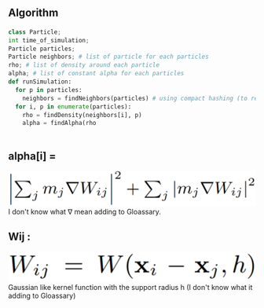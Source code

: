  ## Algorithm

```python
class Particle;
int time_of_simulation;
Particle particles;
Particle neighbors; # list of particle for each particles
rho; # list of density around each particle
alpha; # list of constant alpha for each particles
def runSimulation:
  for p in particles:
    neighbors = findNeighbors(particles) # using compact hashing (to research)
  for i, p in enumerate(particles):
    rho = findDensity(neighbors[i], p)
    alpha = findAlpha(rho
    
```
## alpha[i] = 
![alt text](https://raw.githubusercontent.com/qfeuilla/Fluid-engine/master/ai.PNG)                                 
I don't know what ∇ mean adding to Gloassary.

## Wij :
![alt text](https://raw.githubusercontent.com/qfeuilla/Fluid-engine/master/Wij.PNG)
Gaussian like kernel function with the support radius h (I don't know what it adding to Gloassary)

